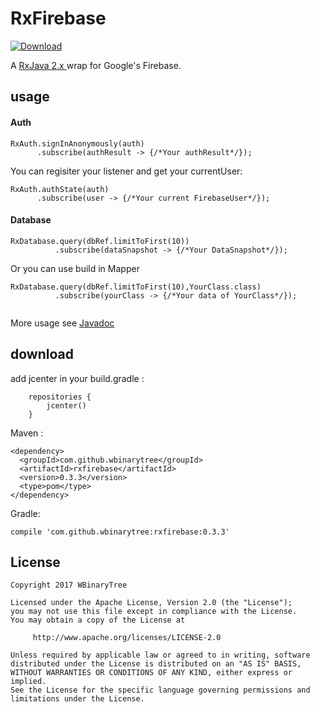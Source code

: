 RxFirebase
==========

 [ ![Download](https://api.bintray.com/packages/phoenixwyd/maven/RxFirebase/images/download.svg) ](https://bintray.com/phoenixwyd/maven/RxFirebase/_latestVersion)


A [RxJava 2.x ](https://github.com/ReactiveX/RxJava) wrap for Google's Firebase. 

usage
-----

#### Auth 

```
RxAuth.signInAnonymously(auth)
      .subscribe(authResult -> {/*Your authResult*/}); 
```

You can regisiter your listener and get your currentUser:

```
RxAuth.authState(auth)
      .subscribe(user -> {/*Your current FirebaseUser*/});
```

#### Database 


```
RxDatabase.query(dbRef.limitToFirst(10))
          .subscribe(dataSnapshot -> {/*Your DataSnapshot*/});
```

Or you can use build in Mapper

```
RxDatabase.query(dbRef.limitToFirst(10),YourClass.class)
          .subscribe(yourClass -> {/*Your data of YourClass*/});
                  
```

More usage see [Javadoc](https://wbinarytree.github.io/RxFirebase/docs/javadoc/index)

download
--------

add jcenter in your build.gradle :

```
    repositories {
        jcenter()
    }
```

  Maven :
```
<dependency>
  <groupId>com.github.wbinarytree</groupId>
  <artifactId>rxfirebase</artifactId>
  <version>0.3.3</version>
  <type>pom</type>
</dependency>
```

  Gradle:
```
compile 'com.github.wbinarytree:rxfirebase:0.3.3'
```

License
-------
```
Copyright 2017 WBinaryTree

Licensed under the Apache License, Version 2.0 (the "License");
you may not use this file except in compliance with the License.
You may obtain a copy of the License at

     http://www.apache.org/licenses/LICENSE-2.0

Unless required by applicable law or agreed to in writing, software
distributed under the License is distributed on an "AS IS" BASIS,
WITHOUT WARRANTIES OR CONDITIONS OF ANY KIND, either express or implied.
See the License for the specific language governing permissions and
limitations under the License.
```



